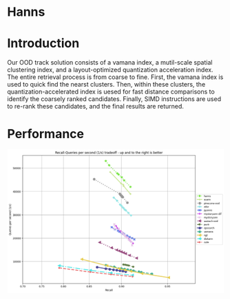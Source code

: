# Hanns
# Introduction
Our OOD track solution consists of a vamana index, a mutil-scale spatial clustering index, and a layout-optimized quantization acceleration index.
The entire retrieval process is from coarse to fine. First, the vamana index is used to quick find the nearst clusters. Then, within these clusters, the quantization-accelerated index is uesed for fast distance comparisons to identify the coarsely ranked candidates. Finally, SIMD instructions are used to re-rank these candidates, and the final results are returned.
# Performance
![ood-track](https://github.com/AndrewHYu/Hanns/blob/main/pic/text2image-10M.png)
